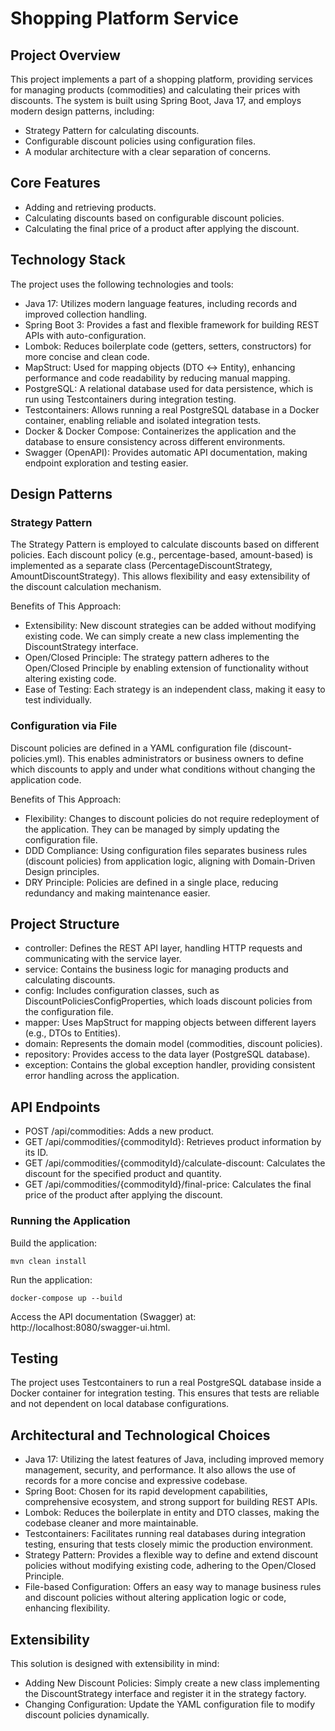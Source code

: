 # Shopping Platform Service

## Project Overview

This project implements a part of a shopping platform, providing services for managing products (commodities) and calculating their prices with discounts. The system is built using Spring Boot, Java 17, and employs modern design patterns, including:

- Strategy Pattern for calculating discounts.
- Configurable discount policies using configuration files.
- A modular architecture with a clear separation of concerns.

## Core Features

- Adding and retrieving products.
- Calculating discounts based on configurable discount policies.
- Calculating the final price of a product after applying the discount.

## Technology Stack

The project uses the following technologies and tools:

- Java 17: Utilizes modern language features, including records and improved collection handling.
- Spring Boot 3: Provides a fast and flexible framework for building REST APIs with auto-configuration.
- Lombok: Reduces boilerplate code (getters, setters, constructors) for more concise and clean code.
- MapStruct: Used for mapping objects (DTO ↔ Entity), enhancing performance and code readability by reducing manual mapping.
- PostgreSQL: A relational database used for data persistence, which is run using Testcontainers during integration testing.
- Testcontainers: Allows running a real PostgreSQL database in a Docker container, enabling reliable and isolated integration tests.
- Docker & Docker Compose: Containerizes the application and the database to ensure consistency across different environments.
- Swagger (OpenAPI): Provides automatic API documentation, making endpoint exploration and testing easier.

## Design Patterns

### Strategy Pattern

The Strategy Pattern is employed to calculate discounts based on different policies. Each discount policy (e.g., percentage-based, amount-based) is implemented as a separate class (PercentageDiscountStrategy, AmountDiscountStrategy). This allows flexibility and easy extensibility of the discount calculation mechanism.

Benefits of This Approach:

- Extensibility: New discount strategies can be added without modifying existing code. We can simply create a new class implementing the DiscountStrategy interface.
- Open/Closed Principle: The strategy pattern adheres to the Open/Closed Principle by enabling extension of functionality without altering existing code.
- Ease of Testing: Each strategy is an independent class, making it easy to test individually.

### Configuration via File

Discount policies are defined in a YAML configuration file (discount-policies.yml). This enables administrators or business owners to define which discounts to apply and under what conditions without changing the application code.

Benefits of This Approach:
- Flexibility: Changes to discount policies do not require redeployment of the application. They can be managed by simply updating the configuration file.
- DDD Compliance: Using configuration files separates business rules (discount policies) from application logic, aligning with Domain-Driven Design principles.
- DRY Principle: Policies are defined in a single place, reducing redundancy and making maintenance easier.

## Project Structure

- controller: Defines the REST API layer, handling HTTP requests and communicating with the service layer.
- service: Contains the business logic for managing products and calculating discounts.
- config: Includes configuration classes, such as DiscountPoliciesConfigProperties, which loads discount policies from the configuration file.
- mapper: Uses MapStruct for mapping objects between different layers (e.g., DTOs to Entities).
- domain: Represents the domain model (commodities, discount policies).
- repository: Provides access to the data layer (PostgreSQL database).
- exception: Contains the global exception handler, providing consistent error handling across the application.

## API Endpoints
- POST /api/commodities: Adds a new product.
- GET /api/commodities/{commodityId}: Retrieves product information by its ID.
- GET /api/commodities/{commodityId}/calculate-discount: Calculates the discount for the specified product and quantity.
- GET /api/commodities/{commodityId}/final-price: Calculates the final price of the product after applying the discount.

### Running the Application

Build the application:

```agsl
mvn clean install
```

Run the application:
```agsl
docker-compose up --build
```

Access the API documentation (Swagger) at: http://localhost:8080/swagger-ui.html.

## Testing

The project uses Testcontainers to run a real PostgreSQL database inside a Docker container for integration testing. This ensures that tests are reliable and not dependent on local database configurations.


## Architectural and Technological Choices

- Java 17: Utilizing the latest features of Java, including improved memory management, security, and performance. It also allows the use of records for a more concise and expressive codebase.
- Spring Boot: Chosen for its rapid development capabilities, comprehensive ecosystem, and strong support for building REST APIs.
- Lombok: Reduces the boilerplate in entity and DTO classes, making the codebase cleaner and more maintainable.
- Testcontainers: Facilitates running real databases during integration testing, ensuring that tests closely mimic the production environment.
- Strategy Pattern: Provides a flexible way to define and extend discount policies without modifying existing code, adhering to the Open/Closed Principle.
- File-based Configuration: Offers an easy way to manage business rules and discount policies without altering application logic or code, enhancing flexibility.

## Extensibility

This solution is designed with extensibility in mind:

- Adding New Discount Policies: Simply create a new class implementing the DiscountStrategy interface and register it in the strategy factory.
- Changing Configuration: Update the YAML configuration file to modify discount policies dynamically.



